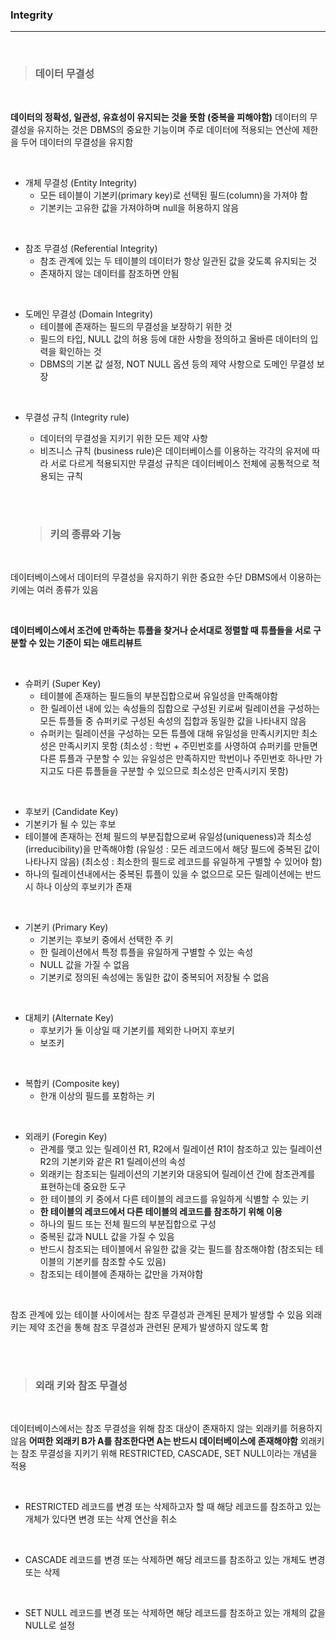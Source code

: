 ### Integrity
---

<br>

>### __데이터 무결성__

<br>

__데이터의 정확성, 일관성, 유효성이 유지되는 것을 뜻함 (중복을 피해야함)__
데이터의 무결성을 유지하는 것은 DBMS의 중요한 기능이며 주로 데이터에 적용되는 연산에 제한을 두어 데이터의 무결성을 유지함

<br>

- 개체 무결성 (Entity Integrity)
  - 모든 테이블이 기본키(primary key)로 선택된 필드(column)을 가져야 함
  - 기본키는 고유한 값을 가져야하며 null을 허용하지 않음

<br>

- 참조 무결성 (Referential Integrity)
  - 참조 관계에 있는 두 테이블의 데이터가 항상 일관된 값을 갖도록 유지되는 것
  - 존재하지 않는 데이터를 참조하면 안됨

<br>

- 도메인 무결성 (Domain Integrity)
  - 테이블에 존재하는 필드의 무결성을 보장하기 위한 것
  - 필드의 타입, NULL 값의 허용 등에 대한 사항을 정의하고 올바른 데이터의 입력을 확인하는 것
  - DBMS의 기본 값 설정, NOT NULL 옵션 등의 제약 사항으로 도메인 무결성 보장

<br>

- 무결성 규칙 (Integrity rule)
  - 데이터의 무결성을 지키기 위한 모든 제약 사항
  - 비즈니스 규칙 (business rule)은 데이터베이스를 이용하는 각각의 유저에 따라 서로 다르게 적용되지만 무결성 규칙은 데이터베이스 전체에 공통적으로 적용되는 규칙

  <br><br>

  >### __키의 종류와 기능__

  <br>

데이터베이스에서 데이터의 무결성을 유지하기 위한 중요한 수단
DBMS에서 이용하는 키에는 여러 종류가 있음

<br>

__데이터베이스에서 조건에 만족하는 튜플을 찾거나 순서대로 정렬할 때 튜플들을 서로 구분할 수 있는 기준이 되는 애트리뷰트__

<br>

- 슈퍼키 (Super Key)
  - 테이블에 존재하는 필드들의 부분집합으로써 유일성을 만족해야함
  - 한 릴레이션 내에 있는 속성들의 집합으로 구성된 키로써 릴레이션을 구성하는 모든 튜플들 중 슈퍼키로 구성된 속성의 집합과 동일한 값을 나타내지 않음
  - 슈퍼키는 릴레이션을 구성하는 모든 튜플에 대해 유일성을 만족시키지만 최소성은 만족시키지 못함
  (최소성 : 학번 + 주민번호를 사영하여 슈퍼키를 만들면 다른 튜플과 구분할 수 있는 유일성은 만족하지만 학번이나 주민번호 하나만 가지고도 다른 튜플들을 구분할 수 있으므로 최소성은 만족시키지 못함)

<br>

- 후보키 (Candidate Key)
 - 기본키가 될 수 있는 후보
 - 테이블에 존재하는 전체 필드의 부분집합으로써 유일성(uniqueness)과 최소성(irreducibility)을 만족해야함
 (유일성 : 모든 레코드에서 해당 필드에 중복된 값이 나타나지 않음)
 (최소성 : 최소한의 필드로 레코드를 유일하게 구별할 수 있어야 함)
 - 하나의 릴레이션내에서는 중복된 튜플이 있을 수 없으므로 모든 릴레이션에는 반드시 하나 이상의 후보키가 존재

<br>

- 기본키 (Primary Key)
  - 기본키는 후보키 중에서 선택한 주 키
  - 한 릴레이션에서 특정 튜플을 유일하게 구별할 수 있는 속성
  - NULL 값을 가질 수 없음
  - 기본키로 정의된 속성에는 동일한 값이 중복되어 저장될 수 없음

<br>

- 대체키 (Alternate Key)
  - 후보키가 둘 이상일 때 기본키를 제외한 나머지 후보키
  - 보조키

<br>

- 복합키 (Composite key)
  - 한개 이상의 필드를 포함하는 키

<br>

- 외래키 (Foregin Key)
  - 관계를 맺고 있는 릴레이션 R1, R2에서 릴레이션 R1이 참조하고 있는 릴레이션 R2의 기본키와 같은 R1 릴레이션의 속성
  - 외래키는 참조되는 릴레이션의 기본키와 대응되어 릴레이션 간에 참조관계를 표현하는데 중요한 도구
  - 한 테이블의 키 중에서 다른 테이블의 레코드를 유일하게 식별할 수 있는 키
  - __한 테이블의 레코드에서 다른 테이블의 레코드를 참조하기 위해 이용__
  - 하나의 필드 또는 전체 필드의 부분집합으로 구성
  - 중복된 값과 NULL 값을 가질 수 있음
  - 반드시 참조되는 테이블에서 유일한 값을 갖는 필드를 참조해야함
  (참조되는 테이블의 기본키를 참조할 수도 있음)
  - 참조되는 테이블에 존재하는 값만을 가져야함

<br>

참조 관계에 있는 테이블 사이에서는 참조 무결성과 관계된 문제가 발생할 수 있음
외래키는 제약 조건을 통해 참조 무결성과 관련된 문제가 발생하지 않도록 함

<br><br>

>### __외래 키와 참조 무결성__

<br>

데이터베이스에서는 참조 무결성을 위해 참조 대상이 존재하지 않는 외래키를 허용하지 않음
__어떠한 외래키 B가 A를 참조한다면 A는 반드시 데이터베이스에 존재해야함__
외래키는 참조 무결성을 지키기 위해 RESTRICTED, CASCADE, SET NULL이라는 개념을 적용

<br>

- RESTRICTED
레코드를 변경 또는 삭제하고자 할 때 해당 레코드를 참조하고 있는 개체가 있다면 변경 또는 삭제 연산을 취소

<br>

- CASCADE
레코드를 변경 또는 삭제하면 해당 레코드를 참조하고 있는 개체도 변경 또는 삭제

<br>

- SET NULL
레코드를 변경 또는 삭제하면 해당 레코드를 참조하고 있는 개체의 값을 NULL로 설정
